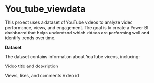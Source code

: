# You_tube_viewdata
This project uses a dataset of YouTube videos to analyze video performance, views, and engagement. The goal is to create a Power BI dashboard that helps understand which videos are performing well and identify trends over time.

**Dataset**

The dataset contains information about YouTube videos, including:

Video title and description

Views, likes, and comments
Video id
